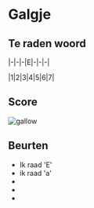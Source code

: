 # Galgje

## Te raden woord

|-|-|-|E|-|-|-|

|1|2|3|4|5|6|7|

## Score
![gallow](./images/1.png)

## Beurten
* Ik raad 'E'
* ik raad 'a'
* 
* 
* 
